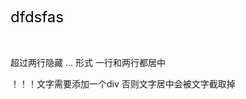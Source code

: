 <div class="u-title">
	<div>dfdsfas</div>
</div>
<style>
	.u-title {
	  display: flex;
	  justify-content:center;
	  align-items:center;
	  color: #000;
	  font-size: 24px;
	  font-weight: 400;
	  height:64px;
	  line-height: 32px;
	  display:-webkit-box;  
	  overflow:hidden;  
	  -webkit-box-orient:vertical; 
	  text-overflow:ellipsis;
	  -webkit-line-clamp:2; 
	}
</style>


超过两行隐藏  ... 形式     一行和两行都居中

！！！文字需要添加一个div  否则文字居中会被文字截取掉



